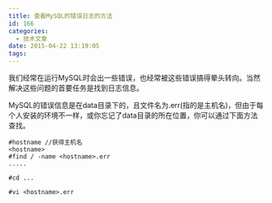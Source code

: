 ```yaml
---
title: 查看MySQL的错误日志的方法
id: 166
categories:
  - 技术文章
date: 2015-04-22 13:19:05
tags:
---
```


我们经常在运行MySQL时会出一些错误，也经常被这些错误搞得晕头转向。当然解决这些问题的首要任务是找到日志信息。

MySQL的错误信息是在data目录下的，且文件名为<hostname>.err(<hostname>指的是主机名)，但由于每个人安装的环境不一样，或你忘记了data目录的所在位置，你可以通过下面方法查找。

    #hostname //获得主机名 
    <hostname> 
    #find / -name <hostname>.err 
    ..... 

    #cd ... 

    #vi <hostname>.err
    
